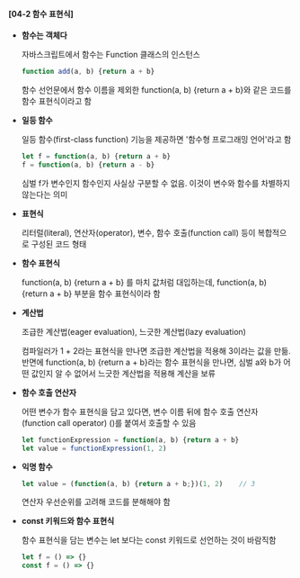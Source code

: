 #### [04-2 함수 표현식]

- **함수는 객체다**

  자바스크립트에서 함수는 Function 클래스의 인스턴스

  ```typescript
  function add(a, b) {return a + b}
  ```

  함수 선언문에서 함수 이름을 제외한 function(a, b) {return a + b}와 같은 코드를 함수 표현식이라고 함

- **일등 함수**

  일등 함수(first-class function) 기능을 제공하면 '함수형 프로그래밍 언어'라고 함

  ```typescript
  let f = function(a, b) {return a + b}
  f = function(a, b) {return a - b}
  ```

  심벌 f가 변수인지 함수인지 사실상 구분할 수 없음. 이것이 변수와 함수를 차별하지 않는다는 의미

- **표현식**

  리터럴(literal), 연산자(operator), 변수, 함수 호출(function call) 등이 복합적으로 구성된 코드 형태

- **함수 표현식**

  function(a, b) {return a + b} 를 마치 값처럼 대입하는데, function(a, b) {return a + b} 부분을 함수 표현식이라 함

- **계산법**

  조급한 계산법(eager evaluation), 느긋한 계산법(lazy evaluation)

  컴파일러가 1 + 2라는 표현식을 만나면 조급한 계산법을 적용해 3이라는 값을 만듦. 반면에 function(a, b) {return a + b}라는 함수 표현식을 만나면, 심벌 a와 b가 어떤 값인지 알 수 없어서 느긋한 계산법을 적용해 계산을 보류

- **함수 호출 연산자**

  어떤 변수가 함수 표현식을 담고 있다면, 변수 이름 뒤에 함수 호출 연산자(function call operator) ()를 붙여서 호출할 수 있음

  ```typescript
  let functionExpression = function(a, b) {return a + b}
  let value = functionExpression(1, 2)
  ```

- **익명 함수**

  ```javascript
  let value = (function(a, b) {return a + b;})(1, 2)	// 3
  ```

  연산자 우선순위를 고려해 코드를 분해해야 함

- **const 키워드와 함수 표현식**

  함수 표현식을 담는 변수는 let 보다는 const 키워드로 선언하는 것이 바람직함

  ```typescript
  let f = () => {}
  const f = () => {}
  ```